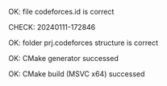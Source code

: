 OK: file codeforces.id is correct
CHECK: 20240111-172846
OK: folder prj.codeforces structure is correct
OK: CMake generator successed
OK: CMake build (MSVC x64) successed
